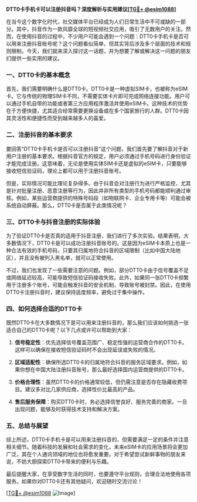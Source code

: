 **DTT0卡手机卡可以注册抖音吗？深度解析与实用建议[[TG💪+ @esim1088](https://t.me/s/esim1088)]**

在当今这个数字化时代，社交媒体平台已经成为人们日常生活中不可或缺的一部分。其中，抖音作为一款风靡全球的短视频社交应用，吸引了无数用户的关注。然而，在使用抖音的过程中，不少用户可能会遇到一个问题：DTT0卡手机卡是否可以用来注册抖音账号呢？这个问题看似简单，但其实背后涉及多个层面的技术和规则限制。今天，我们就来深入探讨这一话题，并为想要了解或解决这一问题的朋友们提供一些实用的建议。

### 一、DTT0卡的基本概念

首先，我们需要明确什么是DTT0卡。DTT0卡是一种虚拟SIM卡，也被称为eSIM卡。它与传统的物理SIM卡不同，不需要实体卡片即可完成网络连接功能。用户可以通过手机自带的功能或者第三方应用程序激活并使用eSIM卡。这种技术的优势在于方便快捷，尤其适合经常需要更换设备或在多个国家旅行的人群。DTT0卡因其灵活性和便捷性而受到越来越多人的喜爱。

### 二、注册抖音的基本要求

要回答“DTT0卡手机卡是否可以注册抖音”这个问题，我们首先要了解抖音对于新用户注册的基本要求。根据抖音官方的规定，用户必须通过手机号码进行身份验证才能完成注册。这意味着，无论是使用实体SIM卡还是虚拟的eSIM卡，只要能够接收短信验证码，理论上都可以用于注册抖音账号。

但是，实际情况可能比理论复杂得多。由于抖音会对注册行为进行严格监控，尤其是针对批量注册、恶意注册等行为，因此并非所有类型的手机号码都能顺利通过审核。例如，某些运营商提供的特殊号码段（如物联网卡、企业专用卡等）可能会被系统自动屏蔽。那么，DTT0卡是否属于此类情况呢？

### 三、DTT0卡与抖音注册的实际体验

为了验证DTT0卡是否真的适用于抖音注册，我们进行了多次实验。结果表明，大多数情况下，DTT0卡是可以成功注册抖音账号的。这是因为eSIM卡本质上也是一种合法有效的手机号码，只要其归属地符合抖音的区域限制（比如中国大陆地区），并且没有被列入黑名单，就可以正常使用。

不过，我们也发现了一些需要注意的问题。例如，部分DTT0卡由于信号覆盖不足或网络延迟较高，可能导致短信验证码接收失败。此外，如果同一张DTT0卡频繁用于注册多个账号，可能会触发抖音的安全机制，导致账号被封禁。因此，在使用DTT0卡注册抖音时，建议保持适度频率，避免过于集中操作。

### 四、如何选择合适的DTT0卡

既然DTT0卡在大多数情况下是可以用来注册抖音的，那么我们应该如何挑选一张适合自己的DTT0卡呢？以下几点或许可以帮助到大家：

1. **信号稳定性**：优先选择信号覆盖范围广、稳定性强的运营商合作的DTT0卡。这样可以确保在接收短信验证码时不会出现延误或失败的情况。
   
2. **区域适配性**：确保所选DTT0卡的归属地符合抖音的服务区域要求。例如，如果你想在中国大陆注册抖音账号，那么最好选择国内运营商提供的DTT0卡。

3. **价格合理性**：虽然DTT0卡的价格通常较低，但仍需注意是否存在隐藏收费项目。建议多对比几家供应商，选择性价比最高的产品。

4. **售后服务保障**：购买DTT0卡时，务必选择信誉良好、服务完善的商家。一旦出现问题，能够及时获得技术支持和解决方案。

### 五、总结与展望

综上所述，DTT0卡手机卡是可以用来注册抖音的，但需要满足一定的条件并注意相关细节。随着科技的发展和社会需求的变化，未来eSIM卡的应用场景将会更加广泛，其在个人通讯领域的地位也将愈发重要。对于希望尝试新鲜事物的朋友来说，不妨大胆探索DTT0卡带来的便利与乐趣。

最后提醒大家，在享受数字生活的同时，也要遵守平台规则，合理合法地使用各项服务。如果你对DTT0卡还有其他疑问，欢迎随时交流讨论！

[[TG💪+ @esim1088](https://t.me/s/esim1088) ![Image](https://i.postimg.cc/4NQfJmqS/Snipaste-2025-05-13-00-14-12.png)]